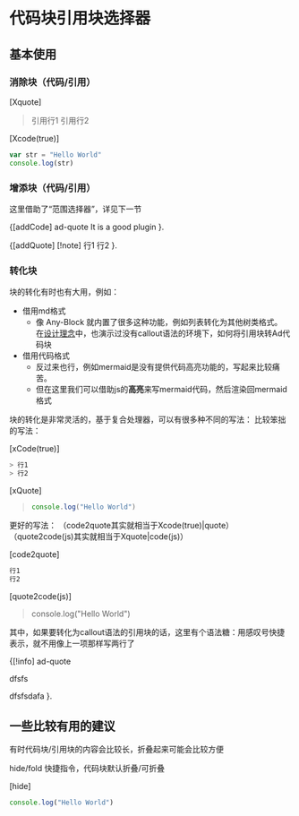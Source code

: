 # 代码块引用块选择器

## 基本使用

### 消除块（代码/引用）

[Xquote]
> 引用行1
> 引用行2

[Xcode(true)]
```js
var str = "Hello World"
console.log(str)
```


### 增添块（代码/引用）

这里借助了“范围选择器”，详见下一节

{[addCode]
ad-quote
It is a good plugin
}.

{[addQuote]
[!note]
行1
行2
}.


### 转化块

块的转化有时也有大用，例如：
- 借用md格式
	- 像 Any-Block 就内置了很多这种功能，例如列表转化为其他树类格式。
	  在[设计理念](5.%20插件设计理念.md)中，也演示过没有callout语法的环境下，如何将引用块转Ad代码块
- 借用代码格式
	- 反过来也行，例如mermaid是没有提供代码高亮功能的，写起来比较痛苦。
	- 但在这里我们可以借助js的**高亮**来写mermaid代码，然后渲染回mermaid格式

块的转化是非常灵活的，基于复合处理器，可以有很多种不同的写法：
比较笨拙的写法：

[xCode(true)]
```js
> 行1
> 行2
```

[xQuote]
> ```js
> console.log("Hello World")
> ```

更好的写法：
（code2quote其实就相当于Xcode(true)|quote）
（quote2code(js)其实就相当于Xquote|code(js)）

[code2quote]
```js
行1
行2
```

[quote2code(js)]
> console.log("Hello World")

其中，如果要转化为callout语法的引用块的话，这里有个语法糖：用感叹号快捷表示，就不用像上一项那样写两行了

{[!info]
ad-quote

dfsfs

dfsfsdafa
}.

## 一些比较有用的建议

有时代码块/引用块的内容会比较长，折叠起来可能会比较方便

hide/fold 快捷指令，代码块默认折叠/可折叠

[hide]
```js
console.log("Hello World")
```


